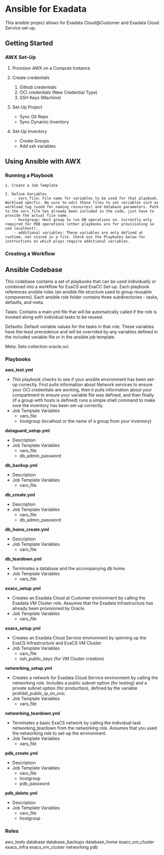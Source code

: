 # Ansible for Exadata

This ansible project allows for Exadata Cloud@Customer and Exadata Cloud Service set-up. 

## Getting Started

### AWX Set-Up

1. Provision AWX on a Compute Instance

2. Create credentials
    1. Github credentials
    2. OCI credentials (New Credential Type)
    3. SSH Keys (Machine) 

2. Set-Up Project
    - Sync Git Repo
    - Sync Dynamic Inventory

3. Set-Up Inventory
    - Create Groups
    - Add ssh variables

## Using Ansible with AWX

### Running a Playbook
 
    1. Create a Job Template
    
    2. Define Variables
        - vars_file: File name for variables to be used for that playbook. Workload specfic. Be sure to edit these files to set variables such as workload_tag (used for naming resources) and database parameters. Path to the vars_file has already been included in the code, just have to provide the actual file name. 
        - hostgroup: Host group to run DB operations on. Currently only required for PDB operations (other playbooks are for provisioning so use localhost).
        - additional variables: These variables are only defined at runtime, not stored in a file. Check out the Playbooks below for instructions on which plays require additional variables.

### Creating a Workflow

## Ansible Codebase

This codebase contains a set of playbooks that can be used individually or combined into a workflow for ExaCS and ExaCC Set-up. Each playbook references ansible roles (an ansible file structure used to group reusable components). Each ansible role folder contains three subdirectories - tasks, defaults, and meta. 

Tasks: Contains a main.yml file that will be automatically called if the role is invoked along with individual tasks to be reused.

Defaults: Default variable values for the tasks in that role. These variables have the least precedence and will be overrided by any variables defined in the included variable file or in the ansible job template. 

Meta: Sets collection oracle.oci


### Playbooks

**awx_test.yml**
- This playbook checks to see if your ansible environment has been set-up correctly. First pulls information about Network services to ensure your OCI credentials are working, then it pulls information about your compartment to ensure your variable file was defined, and then finally (if a group with hosts is defined) runs a simple shell command to make sure the inventory has been set-up correctly.
- Job Template Variables
    - vars_file
    - hostgroup (localhost or the name of a group from your inventory)

**dataguard_setup.yml**
- Description
- Job Template Variables
    - vars_file
    - db_admin_password

**db_backup.yml**
- Description
- Job Template Variables
    - vars_file

**db_create.yml**
- Description
- Job Template Variables
    - vars_file
    - db_admin_password

**db_home_create.yml**
- Description
- Job Template Variables
    - vars_file

**db_teardown.yml**
- Terminates a database and the accompanying db home.
- Job Template Variables
    - vars_file

**exacc_setup.yml**
- Creates an Exadata Cloud at Customer environment by calling the Exadata VM Cluster role. Assumes that the Exadata Infrastructure has already been provisioned by Oracle.
- Job Template Variables
    - vars_file

**exacs_setup.yml**
- Creates an Exadata Cloud Service environment by spinning up the ExaCS Infrastructure and ExaCS VM Cluster. 
- Job Template Variables
    - vars_file
    - ssh_public_keys (for VM Cluster creation)

**networking_setup.yml**
- Creates a network for Exadata Cloud Service environment by calling the networking role. Includes a public subnet option (for testing) and a private subnet option (for production), defined by the variable prohibit_public_ip_on_vnic.
- Job Template Variables
    - vars_file

**networking_teardown.yml**
- Terminates a basic ExaCS network by calling the individual task networking_teardown from the networking role. Assumes that you used the networking role to set-up the environment.
- Job Template Variables
    - vars_file

**pdb_create.yml**
- Description
- Job Template Variables
    - vars_file
    - hostgroup
    - pdb_password

**pdb_delete.yml**
- Description
- Job Template Variables
    - vars_file
    - hostgroup


### Roles

awx_tests
database
database_backups
database_home
exacc_vm_cluster
exacs_infra
exacs_vm_cluster
networking
pdb